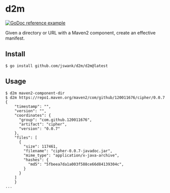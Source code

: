 # d2m

[![GoDoc reference example](https://img.shields.io/badge/godoc-reference-blue.svg)](https://godoc.org/github.com/jswank/d2m)

Given a directory or URL with a Maven2 component, create an effective manifest.

## Install
```console
$ go install github.com/jswank/d2m/d2m@latest
```

## Usage

```console
$ d2m maven2-component-dir
$ d2m https://repo1.maven.org/maven2/com/github/120011676/cipher/0.0.7
{
    "timestamp": "",
    "version": "",
    "coordinates": {
      "group": "com.github.120011676",
      "artifact": "cipher",
      "version": "0.0.7"
    },
    "files": [
      {
        "size": 117461,
        "filename": "cipher-0.0.7-javadoc.jar",
        "mime_type": "application/x-java-archive",
        "hashes": {
          "md5": "5fbeea7da1a003f588ce66d84139304c",
        }
      }
    ]
    }
... 
```

